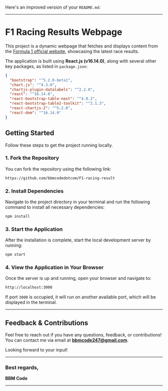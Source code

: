 Here's an improved version of your `README.md`:

---

# F1 Racing Results Webpage

This project is a dynamic webpage that fetches and displays content from the [Formula 1 official website](https://formula1.com), showcasing the latest race results.

The application is built using **React.js (v16.14.0)**, along with several other key packages, as listed in `package.json`:

```json
{
  "bootstrap": "^5.2.0-beta1",
  "chart.js": "^4.3.0",
  "chartjs-plugin-datalabels": "^2.2.0",
  "react": "^16.14.0",
  "react-bootstrap-table-next": "^4.0.3",
  "react-bootstrap-table2-toolkit": "^2.1.3",
  "react-chartjs-2": "^5.2.0",
  "react-dom": "^16.14.0"
}
```

## Getting Started

Follow these steps to get the project running locally.

### 1. Fork the Repository

You can fork the repository using the following link:

```bash
https://github.com/bbmcodedotcom/F1-racing-result
```

### 2. Install Dependencies

Navigate to the project directory in your terminal and run the following command to install all necessary dependencies:

```bash
npm install
```

### 3. Start the Application

After the installation is complete, start the local development server by running:

```bash
npm start
```

### 4. View the Application in Your Browser

Once the server is up and running, open your browser and navigate to:

```bash
http://localhost:3000
```

If port `3000` is occupied, it will run on another available port, which will be displayed in the terminal.

---

## Feedback & Contributions

Feel free to reach out if you have any questions, feedback, or contributions! You can contact me via email at **bbmcode247@gmail.com**.

Looking forward to your input!

---

### Best regards,  
**BBM Code**

---
